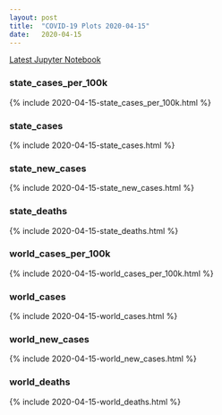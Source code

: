 ```yaml
---
layout: post
title:  "COVID-19 Plots 2020-04-15"
date:   2020-04-15
---
```


[Latest Jupyter Notebook](https://github.com/mvanmidd/covid/blob/master/covid_plots.ipynb)


### state_cases_per_100k

{% include 2020-04-15-state_cases_per_100k.html %}

### state_cases

{% include 2020-04-15-state_cases.html %}

### state_new_cases

{% include 2020-04-15-state_new_cases.html %}

### state_deaths

{% include 2020-04-15-state_deaths.html %}

### world_cases_per_100k

{% include 2020-04-15-world_cases_per_100k.html %}

### world_cases

{% include 2020-04-15-world_cases.html %}

### world_new_cases

{% include 2020-04-15-world_new_cases.html %}

### world_deaths

{% include 2020-04-15-world_deaths.html %}

